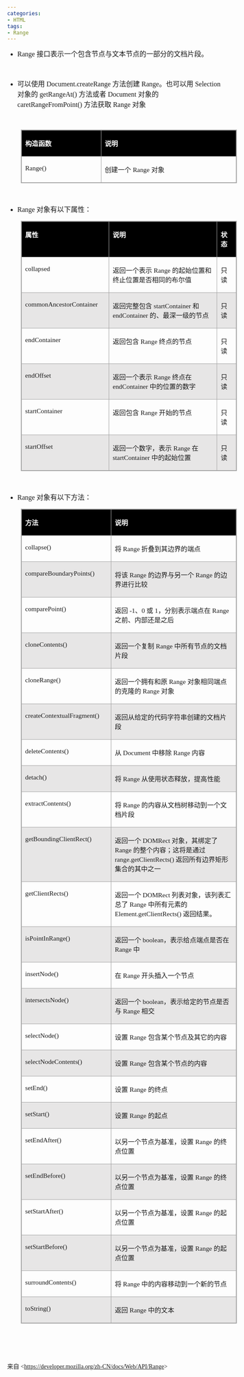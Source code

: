 ```yaml
---
categories:
- HTML
tags:
- Range
---
```


<ul style="list-style-type:disc">
    <li><span style="font-size:12.0pt"><span style="font-family:&quot;Comic Sans MS&quot;">Range </span></span><span
            style="font-size:12.0pt"><span
                style="font-family:&quot;Microsoft YaHei UI&quot;">接口表示一个包含节点与文本节点的一部分的文档片段。</span></span></li>
</ul>

<p><span style="font-size:12.0pt"><span style="font-family:&quot;Comic Sans MS&quot;">&nbsp;</span></span></p>

<ul style="list-style-type:disc">
    <li><span style="font-size:12.0pt"><span style="font-family:&quot;Microsoft YaHei UI&quot;">可以使用</span></span><span
            style="font-size:12.0pt"><span style="font-family:&quot;Comic Sans MS&quot;"> Document.createRange
            </span></span><span style="font-size:12.0pt"><span
                style="font-family:&quot;Microsoft YaHei UI&quot;">方法创建</span></span><span
            style="font-size:12.0pt"><span style="font-family:&quot;Comic Sans MS&quot;"> Range</span></span><span
            style="font-size:12.0pt"><span style="font-family:&quot;Microsoft YaHei UI&quot;">。也可以用</span></span><span
            style="font-size:12.0pt"><span style="font-family:&quot;Comic Sans MS&quot;"> Selection </span></span><span
            style="font-size:12.0pt"><span style="font-family:&quot;Microsoft YaHei UI&quot;">对象的</span></span><span
            style="font-size:12.0pt"><span style="font-family:&quot;Comic Sans MS&quot;"> getRangeAt()
            </span></span><span style="font-size:12.0pt"><span
                style="font-family:&quot;Microsoft YaHei UI&quot;">方法或者</span></span><span
            style="font-size:12.0pt"><span style="font-family:&quot;Comic Sans MS&quot;"> Document </span></span><span
            style="font-size:12.0pt"><span style="font-family:&quot;Microsoft YaHei UI&quot;">对象的</span></span><span
            style="font-size:12.0pt"><span style="font-family:&quot;Comic Sans MS&quot;"> caretRangeFromPoint()
            </span></span><span style="font-size:12.0pt"><span
                style="font-family:&quot;Microsoft YaHei UI&quot;">方法获取</span></span><span
            style="font-size:12.0pt"><span style="font-family:&quot;Comic Sans MS&quot;"> Range </span></span><span
            style="font-size:12.0pt"><span style="font-family:&quot;Microsoft YaHei UI&quot;">对象</span></span></li>
</ul>

<p><span style="font-size:12.0pt"><span style="font-family:&quot;Comic Sans MS&quot;">&nbsp;</span></span></p>

<table cellspacing="0"
    style="border-collapse:collapse; border-color:#a3a3a3; border-style:solid; border-width:1px; margin-left:32px"
    summary="">
    <tbody>
        <tr>
            <td
                style="background-color:black; border-bottom:1px solid #a3a3a3; border-left:1px solid #a3a3a3; border-right:1px solid #a3a3a3; border-top:1px solid #a3a3a3; vertical-align:top; width:1.7916in">
                <p><span style="font-size:11.5pt"><span style="font-family:&quot;Microsoft YaHei UI&quot;"><span
                                style="color:white"><strong>构造函数</strong></span></span></span></p>
            </td>
            <td
                style="background-color:black; border-bottom:1px solid #a3a3a3; border-left:1px solid #a3a3a3; border-right:1px solid #a3a3a3; border-top:1px solid #a3a3a3; vertical-align:top; width:3.1819in">
                <p><span style="font-size:11.5pt"><span style="font-family:&quot;Microsoft YaHei UI&quot;"><span
                                style="color:white"><strong>说明</strong></span></span></span></p>
            </td>
        </tr>
        <tr>
            <td
                style="border-bottom:1px solid #a3a3a3; border-left:1px solid #a3a3a3; border-right:1px solid #a3a3a3; border-top:1px solid #a3a3a3; vertical-align:top; width:1.7916in">
                <p><span style="font-size:11.5pt"><span
                            style="font-family:&quot;Comic Sans MS&quot;">Range()</span></span></p>
            </td>
            <td
                style="border-bottom:1px solid #a3a3a3; border-left:1px solid #a3a3a3; border-right:1px solid #a3a3a3; border-top:1px solid #a3a3a3; vertical-align:top; width:3.1819in">
                <p><span style="font-size:11.5pt"><span style="font-family:&quot;Microsoft YaHei UI&quot;">创建一个</span>
                        <span style="font-family:&quot;Comic Sans MS&quot;">Range</span> <span
                            style="font-family:&quot;Microsoft YaHei UI&quot;">对象</span></span></p>
            </td>
        </tr>
    </tbody>
</table>

<p><span style="font-size:12.0pt"><span style="font-family:&quot;Comic Sans MS&quot;">&nbsp;</span></span></p>

<ul style="list-style-type:disc">
    <li><span style="font-size:12.0pt"><span style="font-family:&quot;Comic Sans MS&quot;">Range</span></span> <span
            style="font-size:12.0pt"><span style="font-family:&quot;Microsoft YaHei UI&quot;">对象有以下属性：</span></span>
    </li>
</ul>

<table cellspacing="0"
    style="border-collapse:collapse; border-color:#a3a3a3; border-style:solid; border-width:1px; margin-left:32px"
    summary="">
    <tbody>
        <tr>
            <td
                style="background-color:black; border-bottom:1px solid #a3a3a3; border-left:1px solid #a3a3a3; border-right:1px solid #a3a3a3; border-top:1px solid #a3a3a3; vertical-align:top; width:2.2395in">
                <p><span style="font-size:11.5pt"><span style="font-family:&quot;Microsoft YaHei UI&quot;"><span
                                style="color:white"><strong>属性</strong></span></span></span></p>
            </td>
            <td
                style="background-color:black; border-bottom:1px solid #a3a3a3; border-left:1px solid #a3a3a3; border-right:1px solid #a3a3a3; border-top:1px solid #a3a3a3; vertical-align:top; width:5.0187in">
                <p><span style="font-size:11.5pt"><span style="font-family:&quot;Microsoft YaHei UI&quot;"><span
                                style="color:white"><strong>说明</strong></span></span></span></p>
            </td>
            <td
                style="background-color:black; border-bottom:1px solid #a3a3a3; border-left:1px solid #a3a3a3; border-right:1px solid #a3a3a3; border-top:1px solid #a3a3a3; vertical-align:top; width:.5in">
                <p><span style="font-size:11.5pt"><span style="font-family:&quot;Microsoft YaHei UI&quot;"><span
                                style="color:white"><strong>状态</strong></span></span></span></p>
            </td>
        </tr>
        <tr>
            <td
                style="border-bottom:1px solid #a3a3a3; border-left:1px solid #a3a3a3; border-right:1px solid #a3a3a3; border-top:1px solid #a3a3a3; vertical-align:top; width:2.2395in">
                <p><span style="font-size:11.5pt"><span
                            style="font-family:&quot;Comic Sans MS&quot;">collapsed</span></span></p>
            </td>
            <td
                style="border-bottom:1px solid #a3a3a3; border-left:1px solid #a3a3a3; border-right:1px solid #a3a3a3; border-top:1px solid #a3a3a3; vertical-align:top; width:5.0187in">
                <p><span style="font-size:11.5pt"><span
                            style="font-family:&quot;Microsoft YaHei UI&quot;">返回一个表示</span><span
                            style="font-family:&quot;Comic Sans MS&quot;"> Range </span><span
                            style="font-family:&quot;Microsoft YaHei UI&quot;">的起始位置和终止位置是否相同的布尔值</span></span></p>
            </td>
            <td
                style="border-bottom:1px solid #a3a3a3; border-left:1px solid #a3a3a3; border-right:1px solid #a3a3a3; border-top:1px solid #a3a3a3; vertical-align:top; width:.5in">
                <p><span style="font-size:11.5pt"><span
                            style="font-family:&quot;Microsoft YaHei UI&quot;">只读</span></span></p>
            </td>
        </tr>
        <tr>
            <td
                style="background-color:#e7e6e6; border-bottom:1px solid #a3a3a3; border-left:1px solid #a3a3a3; border-right:1px solid #a3a3a3; border-top:1px solid #a3a3a3; vertical-align:top; width:2.2583in">
                <p><span style="font-size:11.5pt"><span
                            style="font-family:&quot;Comic Sans MS&quot;">commonAncestorContainer</span></span></p>
            </td>
            <td
                style="background-color:#e7e6e6; border-bottom:1px solid #a3a3a3; border-left:1px solid #a3a3a3; border-right:1px solid #a3a3a3; border-top:1px solid #a3a3a3; vertical-align:top; width:5.0381in">
                <p><span style="font-size:11.5pt"><span
                            style="font-family:&quot;Microsoft YaHei UI&quot;">返回完整包含</span><span
                            style="font-family:&quot;Comic Sans MS&quot;"> startContainer </span><span
                            style="font-family:&quot;Microsoft YaHei UI&quot;">和</span><span
                            style="font-family:&quot;Comic Sans MS&quot;"> endContainer </span><span
                            style="font-family:&quot;Microsoft YaHei UI&quot;">的、最深一级的节点</span></span></p>
            </td>
            <td
                style="background-color:#e7e6e6; border-bottom:1px solid #a3a3a3; border-left:1px solid #a3a3a3; border-right:1px solid #a3a3a3; border-top:1px solid #a3a3a3; vertical-align:top; width:.5in">
                <p><span style="font-size:11.5pt"><span
                            style="font-family:&quot;Microsoft YaHei UI&quot;">只读</span></span></p>
            </td>
        </tr>
        <tr>
            <td
                style="border-bottom:1px solid #a3a3a3; border-left:1px solid #a3a3a3; border-right:1px solid #a3a3a3; border-top:1px solid #a3a3a3; vertical-align:top; width:2.2395in">
                <p><span style="font-size:11.5pt"><span
                            style="font-family:&quot;Comic Sans MS&quot;">endContainer</span></span></p>
            </td>
            <td
                style="border-bottom:1px solid #a3a3a3; border-left:1px solid #a3a3a3; border-right:1px solid #a3a3a3; border-top:1px solid #a3a3a3; vertical-align:top; width:5.0187in">
                <p><span style="font-size:11.5pt"><span
                            style="font-family:&quot;Microsoft YaHei UI&quot;">返回包含</span><span
                            style="font-family:&quot;Comic Sans MS&quot;"> Range </span><span
                            style="font-family:&quot;Microsoft YaHei UI&quot;">终点的节点</span></span></p>
            </td>
            <td
                style="border-bottom:1px solid #a3a3a3; border-left:1px solid #a3a3a3; border-right:1px solid #a3a3a3; border-top:1px solid #a3a3a3; vertical-align:top; width:.5in">
                <p><span style="font-size:11.5pt"><span
                            style="font-family:&quot;Microsoft YaHei UI&quot;">只读</span></span></p>
            </td>
        </tr>
        <tr>
            <td
                style="background-color:#e7e6e6; border-bottom:1px solid #a3a3a3; border-left:1px solid #a3a3a3; border-right:1px solid #a3a3a3; border-top:1px solid #a3a3a3; vertical-align:top; width:2.2395in">
                <p><span style="font-size:11.5pt"><span
                            style="font-family:&quot;Comic Sans MS&quot;">endOffset</span></span></p>
            </td>
            <td
                style="background-color:#e7e6e6; border-bottom:1px solid #a3a3a3; border-left:1px solid #a3a3a3; border-right:1px solid #a3a3a3; border-top:1px solid #a3a3a3; vertical-align:top; width:5.0187in">
                <p><span style="font-size:11.5pt"><span
                            style="font-family:&quot;Microsoft YaHei UI&quot;">返回一个表示</span><span
                            style="font-family:&quot;Comic Sans MS&quot;"> Range </span><span
                            style="font-family:&quot;Microsoft YaHei UI&quot;">终点在</span><span
                            style="font-family:&quot;Comic Sans MS&quot;"> endContainer </span><span
                            style="font-family:&quot;Microsoft YaHei UI&quot;">中的位置的数字</span></span></p>
            </td>
            <td
                style="background-color:#e7e6e6; border-bottom:1px solid #a3a3a3; border-left:1px solid #a3a3a3; border-right:1px solid #a3a3a3; border-top:1px solid #a3a3a3; vertical-align:top; width:.5in">
                <p><span style="font-size:11.5pt"><span
                            style="font-family:&quot;Microsoft YaHei UI&quot;">只读</span></span></p>
            </td>
        </tr>
        <tr>
            <td
                style="border-bottom:1px solid #a3a3a3; border-left:1px solid #a3a3a3; border-right:1px solid #a3a3a3; border-top:1px solid #a3a3a3; vertical-align:top; width:2.2395in">
                <p><span style="font-size:11.5pt"><span
                            style="font-family:&quot;Comic Sans MS&quot;">startContainer</span></span></p>
            </td>
            <td
                style="border-bottom:1px solid #a3a3a3; border-left:1px solid #a3a3a3; border-right:1px solid #a3a3a3; border-top:1px solid #a3a3a3; vertical-align:top; width:5.0187in">
                <p><span style="font-size:11.5pt"><span
                            style="font-family:&quot;Microsoft YaHei UI&quot;">返回包含</span><span
                            style="font-family:&quot;Comic Sans MS&quot;"> Range </span><span
                            style="font-family:&quot;Microsoft YaHei UI&quot;">开始的节点</span></span></p>
            </td>
            <td
                style="border-bottom:1px solid #a3a3a3; border-left:1px solid #a3a3a3; border-right:1px solid #a3a3a3; border-top:1px solid #a3a3a3; vertical-align:top; width:.5in">
                <p><span style="font-size:11.5pt"><span
                            style="font-family:&quot;Microsoft YaHei UI&quot;">只读</span></span></p>
            </td>
        </tr>
        <tr>
            <td
                style="background-color:#e7e6e6; border-bottom:1px solid #a3a3a3; border-left:1px solid #a3a3a3; border-right:1px solid #a3a3a3; border-top:1px solid #a3a3a3; vertical-align:top; width:2.2395in">
                <p><span style="font-size:11.5pt"><span
                            style="font-family:&quot;Comic Sans MS&quot;">startOffset</span></span></p>
            </td>
            <td
                style="background-color:#e7e6e6; border-bottom:1px solid #a3a3a3; border-left:1px solid #a3a3a3; border-right:1px solid #a3a3a3; border-top:1px solid #a3a3a3; vertical-align:top; width:5.0187in">
                <p><span style="font-size:11.5pt"><span
                            style="font-family:&quot;Microsoft YaHei UI&quot;">返回一个数字，表示</span><span
                            style="font-family:&quot;Comic Sans MS&quot;"> Range </span><span
                            style="font-family:&quot;Microsoft YaHei UI&quot;">在</span><span
                            style="font-family:&quot;Comic Sans MS&quot;"> startContainer </span><span
                            style="font-family:&quot;Microsoft YaHei UI&quot;">中的起始位置</span></span></p>
            </td>
            <td
                style="background-color:#e7e6e6; border-bottom:1px solid #a3a3a3; border-left:1px solid #a3a3a3; border-right:1px solid #a3a3a3; border-top:1px solid #a3a3a3; vertical-align:top; width:.5in">
                <p><span style="font-size:11.5pt"><span
                            style="font-family:&quot;Microsoft YaHei UI&quot;">只读</span></span></p>
            </td>
        </tr>
    </tbody>
</table>

<p><span style="font-size:12.0pt"><span style="font-family:&quot;Comic Sans MS&quot;">&nbsp;</span></span></p>

<ul style="list-style-type:disc">
    <li><span style="font-size:12.0pt"><span style="font-family:&quot;Comic Sans MS&quot;">Range</span></span> <span
            style="font-size:12.0pt"><span style="font-family:&quot;Microsoft YaHei UI&quot;">对象有以下方法：</span></span>
    </li>
</ul>

<table cellspacing="0"
    style="border-collapse:collapse; border-color:#a3a3a3; border-style:solid; border-width:1px; margin-left:32px"
    summary="">
    <tbody>
        <tr>
            <td
                style="background-color:black; border-bottom:1px solid #a3a3a3; border-left:1px solid #a3a3a3; border-right:1px solid #a3a3a3; border-top:1px solid #a3a3a3; vertical-align:top; width:2.4131in">
                <p><span style="font-size:11.5pt"><span style="font-family:&quot;Microsoft YaHei UI&quot;"><span
                                style="color:white"><strong>方法</strong></span></span></span></p>
            </td>
            <td
                style="background-color:black; border-bottom:1px solid #a3a3a3; border-left:1px solid #a3a3a3; border-right:1px solid #a3a3a3; border-top:1px solid #a3a3a3; vertical-align:top; width:5.3972in">
                <p><span style="font-size:11.5pt"><span style="font-family:&quot;Microsoft YaHei UI&quot;"><span
                                style="color:white"><strong>说明</strong></span></span></span></p>
            </td>
        </tr>
        <tr>
            <td
                style="border-bottom:1px solid #a3a3a3; border-left:1px solid #a3a3a3; border-right:1px solid #a3a3a3; border-top:1px solid #a3a3a3; vertical-align:top; width:2.4131in">
                <p><span style="font-size:11.5pt"><span
                            style="font-family:&quot;Comic Sans MS&quot;">collapse()</span></span></p>
            </td>
            <td
                style="border-bottom:1px solid #a3a3a3; border-left:1px solid #a3a3a3; border-right:1px solid #a3a3a3; border-top:1px solid #a3a3a3; vertical-align:top; width:5.3972in">
                <p><span style="font-size:11.5pt"><span style="font-family:&quot;Microsoft YaHei UI&quot;">将</span><span
                            style="font-family:&quot;Comic Sans MS&quot;"> Range </span><span
                            style="font-family:&quot;Microsoft YaHei UI&quot;">折叠到其边界的端点</span></span></p>
            </td>
        </tr>
        <tr>
            <td
                style="background-color:#e7e6e6; border-bottom:1px solid #a3a3a3; border-left:1px solid #a3a3a3; border-right:1px solid #a3a3a3; border-top:1px solid #a3a3a3; vertical-align:top; width:2.4131in">
                <p><span style="font-size:11.5pt"><span
                            style="font-family:&quot;Comic Sans MS&quot;">compareBoundaryPoints()</span></span></p>
            </td>
            <td
                style="background-color:#e7e6e6; border-bottom:1px solid #a3a3a3; border-left:1px solid #a3a3a3; border-right:1px solid #a3a3a3; border-top:1px solid #a3a3a3; vertical-align:top; width:5.3972in">
                <p><span style="font-size:11.5pt"><span
                            style="font-family:&quot;Microsoft YaHei UI&quot;">将该</span><span
                            style="font-family:&quot;Comic Sans MS&quot;"> Range </span><span
                            style="font-family:&quot;Microsoft YaHei UI&quot;">的边界与另一个</span><span
                            style="font-family:&quot;Comic Sans MS&quot;"> Range </span><span
                            style="font-family:&quot;Microsoft YaHei UI&quot;">的边界进行比较</span></span></p>
            </td>
        </tr>
        <tr>
            <td
                style="border-bottom:1px solid #a3a3a3; border-left:1px solid #a3a3a3; border-right:1px solid #a3a3a3; border-top:1px solid #a3a3a3; vertical-align:top; width:2.4131in">
                <p><span style="font-size:11.5pt"><span
                            style="font-family:&quot;Comic Sans MS&quot;">comparePoint()</span></span></p>
            </td>
            <td
                style="border-bottom:1px solid #a3a3a3; border-left:1px solid #a3a3a3; border-right:1px solid #a3a3a3; border-top:1px solid #a3a3a3; vertical-align:top; width:5.3972in">
                <p><span style="font-size:11.5pt"><span
                            style="font-family:&quot;Microsoft YaHei UI&quot;">返回</span><span
                            style="font-family:&quot;Comic Sans MS&quot;"> -1</span><span
                            style="font-family:&quot;Microsoft YaHei UI&quot;">、</span><span
                            style="font-family:&quot;Comic Sans MS&quot;">0 </span><span
                            style="font-family:&quot;Microsoft YaHei UI&quot;">或</span><span
                            style="font-family:&quot;Comic Sans MS&quot;"> 1</span><span
                            style="font-family:&quot;Microsoft YaHei UI&quot;">，分别表示端点在</span><span
                            style="font-family:&quot;Comic Sans MS&quot;"> Range </span><span
                            style="font-family:&quot;Microsoft YaHei UI&quot;">之前、内部还是之后</span></span></p>
            </td>
        </tr>
        <tr>
            <td
                style="background-color:#e7e6e6; border-bottom:1px solid #a3a3a3; border-left:1px solid #a3a3a3; border-right:1px solid #a3a3a3; border-top:1px solid #a3a3a3; vertical-align:top; width:2.4131in">
                <p><span style="font-size:11.5pt"><span
                            style="font-family:&quot;Comic Sans MS&quot;">cloneContents()</span></span></p>
            </td>
            <td
                style="background-color:#e7e6e6; border-bottom:1px solid #a3a3a3; border-left:1px solid #a3a3a3; border-right:1px solid #a3a3a3; border-top:1px solid #a3a3a3; vertical-align:top; width:5.3972in">
                <p><span style="font-size:11.5pt"><span
                            style="font-family:&quot;Microsoft YaHei UI&quot;">返回一个复制</span><span
                            style="font-family:&quot;Comic Sans MS&quot;"> Range </span><span
                            style="font-family:&quot;Microsoft YaHei UI&quot;">中所有节点的文档片段</span></span></p>
            </td>
        </tr>
        <tr>
            <td
                style="border-bottom:1px solid #a3a3a3; border-left:1px solid #a3a3a3; border-right:1px solid #a3a3a3; border-top:1px solid #a3a3a3; vertical-align:top; width:2.4131in">
                <p><span style="font-size:11.5pt"><span
                            style="font-family:&quot;Comic Sans MS&quot;">cloneRange()</span></span></p>
            </td>
            <td
                style="border-bottom:1px solid #a3a3a3; border-left:1px solid #a3a3a3; border-right:1px solid #a3a3a3; border-top:1px solid #a3a3a3; vertical-align:top; width:5.3972in">
                <p><span style="font-size:11.5pt"><span
                            style="font-family:&quot;Microsoft YaHei UI&quot;">返回一个拥有和原</span><span
                            style="font-family:&quot;Comic Sans MS&quot;"> Range </span><span
                            style="font-family:&quot;Microsoft YaHei UI&quot;">对象相同端点的克隆的</span><span
                            style="font-family:&quot;Comic Sans MS&quot;"> Range </span><span
                            style="font-family:&quot;Microsoft YaHei UI&quot;">对象</span></span></p>
            </td>
        </tr>
        <tr>
            <td
                style="background-color:#e7e6e6; border-bottom:1px solid #a3a3a3; border-left:1px solid #a3a3a3; border-right:1px solid #a3a3a3; border-top:1px solid #a3a3a3; vertical-align:top; width:2.4131in">
                <p><span style="font-size:11.5pt"><span
                            style="font-family:&quot;Comic Sans MS&quot;">createContextualFragment()</span></span></p>
            </td>
            <td
                style="background-color:#e7e6e6; border-bottom:1px solid #a3a3a3; border-left:1px solid #a3a3a3; border-right:1px solid #a3a3a3; border-top:1px solid #a3a3a3; vertical-align:top; width:5.3972in">
                <p><span style="font-size:11.5pt"><span
                            style="font-family:&quot;Microsoft YaHei UI&quot;">返回从给定的代码字符串创建的文档片段</span></span></p>
            </td>
        </tr>
        <tr>
            <td
                style="border-bottom:1px solid #a3a3a3; border-left:1px solid #a3a3a3; border-right:1px solid #a3a3a3; border-top:1px solid #a3a3a3; vertical-align:top; width:2.4131in">
                <p><span style="font-size:11.5pt"><span
                            style="font-family:&quot;Comic Sans MS&quot;">deleteContents()</span></span></p>
            </td>
            <td
                style="border-bottom:1px solid #a3a3a3; border-left:1px solid #a3a3a3; border-right:1px solid #a3a3a3; border-top:1px solid #a3a3a3; vertical-align:top; width:5.3972in">
                <p><span style="font-size:11.5pt"><span style="font-family:&quot;Microsoft YaHei UI&quot;">从</span><span
                            style="font-family:&quot;Comic Sans MS&quot;"> Document </span><span
                            style="font-family:&quot;Microsoft YaHei UI&quot;">中移除</span><span
                            style="font-family:&quot;Comic Sans MS&quot;"> Range </span><span
                            style="font-family:&quot;Microsoft YaHei UI&quot;">内容</span></span></p>
            </td>
        </tr>
        <tr>
            <td
                style="background-color:#e7e6e6; border-bottom:1px solid #a3a3a3; border-left:1px solid #a3a3a3; border-right:1px solid #a3a3a3; border-top:1px solid #a3a3a3; vertical-align:top; width:2.4131in">
                <p><span style="font-size:11.5pt"><span
                            style="font-family:&quot;Comic Sans MS&quot;">detach()</span></span></p>
            </td>
            <td
                style="background-color:#e7e6e6; border-bottom:1px solid #a3a3a3; border-left:1px solid #a3a3a3; border-right:1px solid #a3a3a3; border-top:1px solid #a3a3a3; vertical-align:top; width:5.3972in">
                <p><span style="font-size:11.5pt"><span style="font-family:&quot;Microsoft YaHei UI&quot;">将</span><span
                            style="font-family:&quot;Comic Sans MS&quot;"> Range </span><span
                            style="font-family:&quot;Microsoft YaHei UI&quot;">从使用状态释放，提高性能</span></span></p>
            </td>
        </tr>
        <tr>
            <td
                style="border-bottom:1px solid #a3a3a3; border-left:1px solid #a3a3a3; border-right:1px solid #a3a3a3; border-top:1px solid #a3a3a3; vertical-align:top; width:2.4131in">
                <p><span style="font-size:11.5pt"><span
                            style="font-family:&quot;Comic Sans MS&quot;">extractContents()</span></span></p>
            </td>
            <td
                style="border-bottom:1px solid #a3a3a3; border-left:1px solid #a3a3a3; border-right:1px solid #a3a3a3; border-top:1px solid #a3a3a3; vertical-align:top; width:5.3972in">
                <p><span style="font-size:11.5pt"><span style="font-family:&quot;Microsoft YaHei UI&quot;">将</span><span
                            style="font-family:&quot;Comic Sans MS&quot;"> Range </span><span
                            style="font-family:&quot;Microsoft YaHei UI&quot;">的内容从文档树移动到一个文档片段</span></span></p>
            </td>
        </tr>
        <tr>
            <td
                style="background-color:#e7e6e6; border-bottom:1px solid #a3a3a3; border-left:1px solid #a3a3a3; border-right:1px solid #a3a3a3; border-top:1px solid #a3a3a3; vertical-align:top; width:2.4131in">
                <p><span style="font-size:11.5pt"><span
                            style="font-family:&quot;Comic Sans MS&quot;">getBoundingClientRect()</span></span></p>
            </td>
            <td
                style="background-color:#e7e6e6; border-bottom:1px solid #a3a3a3; border-left:1px solid #a3a3a3; border-right:1px solid #a3a3a3; border-top:1px solid #a3a3a3; vertical-align:top; width:5.3972in">
                <p><span style="font-size:11.5pt"><span
                            style="font-family:&quot;Microsoft YaHei UI&quot;">返回一个</span><span
                            style="font-family:&quot;Comic Sans MS&quot;"> DOMRect </span><span
                            style="font-family:&quot;Microsoft YaHei UI&quot;">对象，其绑定了</span><span
                            style="font-family:&quot;Comic Sans MS&quot;"> Range </span><span
                            style="font-family:&quot;Microsoft YaHei UI&quot;">的整个内容；这将是通过</span><span
                            style="font-family:&quot;Comic Sans MS&quot;"> range.getClientRects() </span><span
                            style="font-family:&quot;Microsoft YaHei UI&quot;">返回所有边界矩形集合的其中之一</span></span></p>
            </td>
        </tr>
        <tr>
            <td
                style="border-bottom:1px solid #a3a3a3; border-left:1px solid #a3a3a3; border-right:1px solid #a3a3a3; border-top:1px solid #a3a3a3; vertical-align:top; width:2.4131in">
                <p><span style="font-size:11.5pt"><span
                            style="font-family:&quot;Comic Sans MS&quot;">getClientRects()</span></span></p>
            </td>
            <td
                style="border-bottom:1px solid #a3a3a3; border-left:1px solid #a3a3a3; border-right:1px solid #a3a3a3; border-top:1px solid #a3a3a3; vertical-align:top; width:5.3972in">
                <p><span style="font-size:11.5pt"><span
                            style="font-family:&quot;Microsoft YaHei UI&quot;">返回一个</span><span
                            style="font-family:&quot;Comic Sans MS&quot;"> DOMRect </span><span
                            style="font-family:&quot;Microsoft YaHei UI&quot;">列表对象，该列表汇总了</span><span
                            style="font-family:&quot;Comic Sans MS&quot;"> Range </span><span
                            style="font-family:&quot;Microsoft YaHei UI&quot;">中所有元素的</span><span
                            style="font-family:&quot;Comic Sans MS&quot;"> Element.getClientRects() </span><span
                            style="font-family:&quot;Microsoft YaHei UI&quot;">返回结果。</span></span></p>
            </td>
        </tr>
        <tr>
            <td
                style="background-color:#e7e6e6; border-bottom:1px solid #a3a3a3; border-left:1px solid #a3a3a3; border-right:1px solid #a3a3a3; border-top:1px solid #a3a3a3; vertical-align:top; width:2.4131in">
                <p><span style="font-size:11.5pt"><span
                            style="font-family:&quot;Comic Sans MS&quot;">isPointInRange()</span></span></p>
            </td>
            <td
                style="background-color:#e7e6e6; border-bottom:1px solid #a3a3a3; border-left:1px solid #a3a3a3; border-right:1px solid #a3a3a3; border-top:1px solid #a3a3a3; vertical-align:top; width:5.3972in">
                <p><span style="font-size:11.5pt"><span
                            style="font-family:&quot;Microsoft YaHei UI&quot;">返回一个</span><span
                            style="font-family:&quot;Comic Sans MS&quot;"> boolean</span><span
                            style="font-family:&quot;Microsoft YaHei UI&quot;">，表示给点端点是否在</span><span
                            style="font-family:&quot;Comic Sans MS&quot;"> Range </span><span
                            style="font-family:&quot;Microsoft YaHei UI&quot;">中</span></span></p>
            </td>
        </tr>
        <tr>
            <td
                style="border-bottom:1px solid #a3a3a3; border-left:1px solid #a3a3a3; border-right:1px solid #a3a3a3; border-top:1px solid #a3a3a3; vertical-align:top; width:2.4131in">
                <p><span style="font-size:11.5pt"><span
                            style="font-family:&quot;Comic Sans MS&quot;">insertNode()</span></span></p>
            </td>
            <td
                style="border-bottom:1px solid #a3a3a3; border-left:1px solid #a3a3a3; border-right:1px solid #a3a3a3; border-top:1px solid #a3a3a3; vertical-align:top; width:5.3972in">
                <p><span style="font-size:11.5pt"><span style="font-family:&quot;Microsoft YaHei UI&quot;">在</span><span
                            style="font-family:&quot;Comic Sans MS&quot;"> Range </span><span
                            style="font-family:&quot;Microsoft YaHei UI&quot;">开头插入一个节点</span></span></p>
            </td>
        </tr>
        <tr>
            <td
                style="background-color:#e7e6e6; border-bottom:1px solid #a3a3a3; border-left:1px solid #a3a3a3; border-right:1px solid #a3a3a3; border-top:1px solid #a3a3a3; vertical-align:top; width:2.4131in">
                <p><span style="font-size:11.5pt"><span
                            style="font-family:&quot;Comic Sans MS&quot;">intersectsNode()</span></span></p>
            </td>
            <td
                style="background-color:#e7e6e6; border-bottom:1px solid #a3a3a3; border-left:1px solid #a3a3a3; border-right:1px solid #a3a3a3; border-top:1px solid #a3a3a3; vertical-align:top; width:5.3972in">
                <p><span style="font-size:11.5pt"><span
                            style="font-family:&quot;Microsoft YaHei UI&quot;">返回一个</span><span
                            style="font-family:&quot;Comic Sans MS&quot;"> boolean</span><span
                            style="font-family:&quot;Microsoft YaHei UI&quot;">，表示给定的节点是否与</span><span
                            style="font-family:&quot;Comic Sans MS&quot;"> Range </span><span
                            style="font-family:&quot;Microsoft YaHei UI&quot;">相交</span></span></p>
            </td>
        </tr>
        <tr>
            <td
                style="border-bottom:1px solid #a3a3a3; border-left:1px solid #a3a3a3; border-right:1px solid #a3a3a3; border-top:1px solid #a3a3a3; vertical-align:top; width:2.4131in">
                <p><span style="font-size:11.5pt"><span
                            style="font-family:&quot;Comic Sans MS&quot;">selectNode()</span></span></p>
            </td>
            <td
                style="border-bottom:1px solid #a3a3a3; border-left:1px solid #a3a3a3; border-right:1px solid #a3a3a3; border-top:1px solid #a3a3a3; vertical-align:top; width:5.3972in">
                <p><span style="font-size:11.5pt"><span
                            style="font-family:&quot;Microsoft YaHei UI&quot;">设置</span><span
                            style="font-family:&quot;Comic Sans MS&quot;"> Range </span><span
                            style="font-family:&quot;Microsoft YaHei UI&quot;">包含某个节点及其它的内容</span></span></p>
            </td>
        </tr>
        <tr>
            <td
                style="background-color:#e7e6e6; border-bottom:1px solid #a3a3a3; border-left:1px solid #a3a3a3; border-right:1px solid #a3a3a3; border-top:1px solid #a3a3a3; vertical-align:top; width:2.4131in">
                <p><span style="font-size:11.5pt"><span
                            style="font-family:&quot;Comic Sans MS&quot;">selectNodeContents()</span></span></p>
            </td>
            <td
                style="background-color:#e7e6e6; border-bottom:1px solid #a3a3a3; border-left:1px solid #a3a3a3; border-right:1px solid #a3a3a3; border-top:1px solid #a3a3a3; vertical-align:top; width:5.3972in">
                <p><span style="font-size:11.5pt"><span
                            style="font-family:&quot;Microsoft YaHei UI&quot;">设置</span><span
                            style="font-family:&quot;Comic Sans MS&quot;"> Range </span><span
                            style="font-family:&quot;Microsoft YaHei UI&quot;">包含某个节点的内容</span></span></p>
            </td>
        </tr>
        <tr>
            <td
                style="border-bottom:1px solid #a3a3a3; border-left:1px solid #a3a3a3; border-right:1px solid #a3a3a3; border-top:1px solid #a3a3a3; vertical-align:top; width:2.4131in">
                <p><span style="font-size:11.5pt"><span
                            style="font-family:&quot;Comic Sans MS&quot;">setEnd()</span></span></p>
            </td>
            <td
                style="border-bottom:1px solid #a3a3a3; border-left:1px solid #a3a3a3; border-right:1px solid #a3a3a3; border-top:1px solid #a3a3a3; vertical-align:top; width:5.3972in">
                <p><span style="font-size:11.5pt"><span
                            style="font-family:&quot;Microsoft YaHei UI&quot;">设置</span><span
                            style="font-family:&quot;Comic Sans MS&quot;"> Range </span><span
                            style="font-family:&quot;Microsoft YaHei UI&quot;">的终点</span></span></p>
            </td>
        </tr>
        <tr>
            <td
                style="background-color:#e7e6e6; border-bottom:1px solid #a3a3a3; border-left:1px solid #a3a3a3; border-right:1px solid #a3a3a3; border-top:1px solid #a3a3a3; vertical-align:top; width:2.4131in">
                <p><span style="font-size:11.5pt"><span
                            style="font-family:&quot;Comic Sans MS&quot;">setStart()</span></span></p>
            </td>
            <td
                style="background-color:#e7e6e6; border-bottom:1px solid #a3a3a3; border-left:1px solid #a3a3a3; border-right:1px solid #a3a3a3; border-top:1px solid #a3a3a3; vertical-align:top; width:5.3972in">
                <p><span style="font-size:11.5pt"><span
                            style="font-family:&quot;Microsoft YaHei UI&quot;">设置</span><span
                            style="font-family:&quot;Comic Sans MS&quot;"> Range </span><span
                            style="font-family:&quot;Microsoft YaHei UI&quot;">的起点</span></span></p>
            </td>
        </tr>
        <tr>
            <td
                style="border-bottom:1px solid #a3a3a3; border-left:1px solid #a3a3a3; border-right:1px solid #a3a3a3; border-top:1px solid #a3a3a3; vertical-align:top; width:2.4131in">
                <p><span style="font-size:11.5pt"><span
                            style="font-family:&quot;Comic Sans MS&quot;">setEndAfter()</span></span></p>
            </td>
            <td
                style="border-bottom:1px solid #a3a3a3; border-left:1px solid #a3a3a3; border-right:1px solid #a3a3a3; border-top:1px solid #a3a3a3; vertical-align:top; width:5.3972in">
                <p><span style="font-size:11.5pt"><span
                            style="font-family:&quot;Microsoft YaHei UI&quot;">以另一个节点为基准，设置</span><span
                            style="font-family:&quot;Comic Sans MS&quot;"> Range </span><span
                            style="font-family:&quot;Microsoft YaHei UI&quot;">的终点位置</span></span></p>
            </td>
        </tr>
        <tr>
            <td
                style="background-color:#e7e6e6; border-bottom:1px solid #a3a3a3; border-left:1px solid #a3a3a3; border-right:1px solid #a3a3a3; border-top:1px solid #a3a3a3; vertical-align:top; width:2.4131in">
                <p><span style="font-size:11.5pt"><span
                            style="font-family:&quot;Comic Sans MS&quot;">setEndBefore()</span></span></p>
            </td>
            <td
                style="background-color:#e7e6e6; border-bottom:1px solid #a3a3a3; border-left:1px solid #a3a3a3; border-right:1px solid #a3a3a3; border-top:1px solid #a3a3a3; vertical-align:top; width:5.3972in">
                <p><span style="font-size:11.5pt"><span
                            style="font-family:&quot;Microsoft YaHei UI&quot;">以另一个节点为基准，设置</span><span
                            style="font-family:&quot;Comic Sans MS&quot;"> Range </span><span
                            style="font-family:&quot;Microsoft YaHei UI&quot;">的终点位置</span></span></p>
            </td>
        </tr>
        <tr>
            <td
                style="border-bottom:1px solid #a3a3a3; border-left:1px solid #a3a3a3; border-right:1px solid #a3a3a3; border-top:1px solid #a3a3a3; vertical-align:top; width:2.4131in">
                <p><span style="font-size:11.5pt"><span
                            style="font-family:&quot;Comic Sans MS&quot;">setStartAfter()</span></span></p>
            </td>
            <td
                style="border-bottom:1px solid #a3a3a3; border-left:1px solid #a3a3a3; border-right:1px solid #a3a3a3; border-top:1px solid #a3a3a3; vertical-align:top; width:5.3972in">
                <p><span style="font-size:11.5pt"><span
                            style="font-family:&quot;Microsoft YaHei UI&quot;">以另一个节点为基准，设置</span><span
                            style="font-family:&quot;Comic Sans MS&quot;"> Range </span><span
                            style="font-family:&quot;Microsoft YaHei UI&quot;">的起点位置</span></span></p>
            </td>
        </tr>
        <tr>
            <td
                style="background-color:#e7e6e6; border-bottom:1px solid #a3a3a3; border-left:1px solid #a3a3a3; border-right:1px solid #a3a3a3; border-top:1px solid #a3a3a3; vertical-align:top; width:2.4131in">
                <p><span style="font-size:11.5pt"><span
                            style="font-family:&quot;Comic Sans MS&quot;">setStartBefore()</span></span></p>
            </td>
            <td
                style="background-color:#e7e6e6; border-bottom:1px solid #a3a3a3; border-left:1px solid #a3a3a3; border-right:1px solid #a3a3a3; border-top:1px solid #a3a3a3; vertical-align:top; width:5.3972in">
                <p><span style="font-size:11.5pt"><span
                            style="font-family:&quot;Microsoft YaHei UI&quot;">以另一个节点为基准，设置</span><span
                            style="font-family:&quot;Comic Sans MS&quot;"> Range </span><span
                            style="font-family:&quot;Microsoft YaHei UI&quot;">的起点位置</span></span></p>
            </td>
        </tr>
        <tr>
            <td
                style="border-bottom:1px solid #a3a3a3; border-left:1px solid #a3a3a3; border-right:1px solid #a3a3a3; border-top:1px solid #a3a3a3; vertical-align:top; width:2.4131in">
                <p><span style="font-size:11.5pt"><span
                            style="font-family:&quot;Comic Sans MS&quot;">surroundContents()</span></span></p>
            </td>
            <td
                style="border-bottom:1px solid #a3a3a3; border-left:1px solid #a3a3a3; border-right:1px solid #a3a3a3; border-top:1px solid #a3a3a3; vertical-align:top; width:5.3972in">
                <p><span style="font-size:11.5pt"><span style="font-family:&quot;Microsoft YaHei UI&quot;">将</span><span
                            style="font-family:&quot;Comic Sans MS&quot;"> Range </span><span
                            style="font-family:&quot;Microsoft YaHei UI&quot;">中的内容移动到一个新的节点</span></span></p>
            </td>
        </tr>
        <tr>
            <td
                style="background-color:#e7e6e6; border-bottom:1px solid #a3a3a3; border-left:1px solid #a3a3a3; border-right:1px solid #a3a3a3; border-top:1px solid #a3a3a3; vertical-align:top; width:2.4131in">
                <p><span style="font-size:11.5pt"><span
                            style="font-family:&quot;Comic Sans MS&quot;">toString()</span></span></p>
            </td>
            <td
                style="background-color:#e7e6e6; border-bottom:1px solid #a3a3a3; border-left:1px solid #a3a3a3; border-right:1px solid #a3a3a3; border-top:1px solid #a3a3a3; vertical-align:top; width:5.3972in">
                <p><span style="font-size:11.5pt"><span
                            style="font-family:&quot;Microsoft YaHei UI&quot;">返回</span><span
                            style="font-family:&quot;Comic Sans MS&quot;"> Range </span><span
                            style="font-family:&quot;Microsoft YaHei UI&quot;">中的文本</span></span></p>
            </td>
        </tr>
    </tbody>
</table>

<p><span style="font-size:18.0pt"><span style="font-family:&quot;Comic Sans MS&quot;">&nbsp;</span></span></p>

<p><span style="font-size:12.0pt"><span style="font-family:&quot;Comic Sans MS&quot;">&nbsp;</span></span></p>

<p><span style="font-family:&quot;Microsoft YaHei UI&quot;">来自</span><span
        style="font-family:&quot;Comic Sans MS&quot;"> &lt;</span><a
        href="https://developer.mozilla.org/zh-CN/docs/Web/API/Range"><span
            style="font-family:&quot;Comic Sans MS&quot;">https://developer.mozilla.org/zh-CN/docs/Web/API/Range</span></a><span
        style="font-family:&quot;Comic Sans MS&quot;">&gt; </span></p>